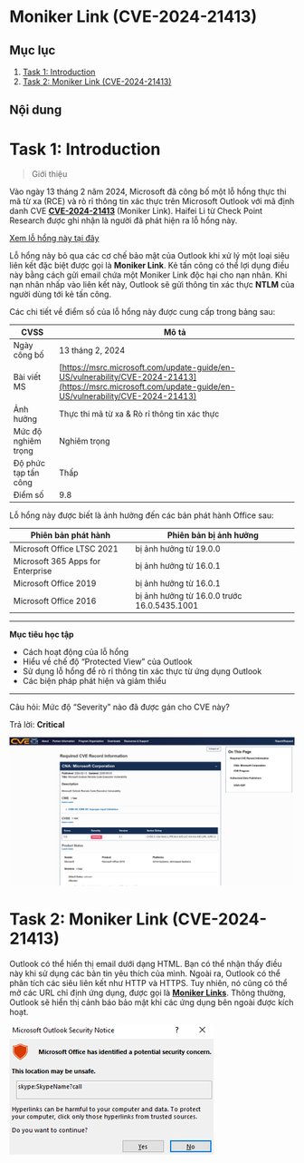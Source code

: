 # Moniker Link (CVE-2024-21413)

## Mục lục

1. [Task 1: Introduction](#task-1-introduction)
2. [Task 2: Moniker Link (CVE-2024-21413)](#task-2-moniker-link-cve-2024-21413)

## Nội dung

# Task 1: Introduction
>Giới thiệu

Vào ngày 13 tháng 2 năm 2024, Microsoft đã công bố một lỗ hổng thực thi mã từ xa (RCE) và rò rỉ thông tin xác thực trên Microsoft Outlook với mã định danh CVE [**CVE-2024-21413**](https://www.cve.org/CVERecord?id=CVE-2024-21413) (Moniker Link). Haifei Li từ Check Point Research được ghi nhận là người đã phát hiện ra lỗ hổng này.

[Xem lỗ hổng này tại đây](https://research.checkpoint.com/2024/the-risks-of-the-monikerlink-bug-in-microsoft-outlook-and-the-big-picture/)

Lỗ hổng này bỏ qua các cơ chế bảo mật của Outlook khi xử lý một loại siêu liên kết đặc biệt được gọi là **Moniker Link**. Kẻ tấn công có thể lợi dụng điều này bằng cách gửi email chứa một Moniker Link độc hại cho nạn nhân. Khi nạn nhân nhấp vào liên kết này, Outlook sẽ gửi thông tin xác thực **NTLM** của người dùng tới kẻ tấn công.

Các chi tiết về điểm số của lỗ hổng này được cung cấp trong bảng sau:

| CVSS                 | Mô tả                                                                                                                                                    |
| -------------------- | -------------------------------------------------------------------------------------------------------------------------------------------------------- |
| Ngày công bố         | 13 tháng 2, 2024                                                                                                                                         |
| Bài viết MS          | [https://msrc.microsoft.com/update-guide/en-US/vulnerability/CVE-2024-21413](https://msrc.microsoft.com/update-guide/en-US/vulnerability/CVE-2024-21413) |
| Ảnh hưởng            | Thực thi mã từ xa & Rò rỉ thông tin xác thực                                                                                                             |
| Mức độ nghiêm trọng  | Nghiêm trọng                                                                                                                                             |
| Độ phức tạp tấn công | Thấp                                                                                                                                                     |
| Điểm số              | 9.8                                                                                                                                                      |

Lỗ hổng này được biết là ảnh hưởng đến các bản phát hành Office sau:

| Phiên bản phát hành               | Phiên bản bị ảnh hưởng                      |
| --------------------------------- | ------------------------------------------- |
| Microsoft Office LTSC 2021        | bị ảnh hưởng từ 19.0.0                      |
| Microsoft 365 Apps for Enterprise | bị ảnh hưởng từ 16.0.1                      |
| Microsoft Office 2019             | bị ảnh hưởng từ 16.0.1                      |
| Microsoft Office 2016             | bị ảnh hưởng từ 16.0.0 trước 16.0.5435.1001 |

---

**Mục tiêu học tập**

* Cách hoạt động của lỗ hổng
* Hiểu về chế độ “Protected View” của Outlook
* Sử dụng lỗ hổng để rò rỉ thông tin xác thực từ ứng dụng Outlook
* Các biện pháp phát hiện và giảm thiểu

---

Câu hỏi: Mức độ “Severity” nào đã được gán cho CVE này?

Trả lời: **Critical**

![](./img/1_Moniker_Link/1.1.png)

# Task 2: Moniker Link (CVE-2024-21413)

Outlook có thể hiển thị email dưới dạng HTML. Bạn có thể nhận thấy điều này khi sử dụng các bản tin yêu thích của mình. Ngoài ra, Outlook có thể phân tích các siêu liên kết như HTTP và HTTPS. Tuy nhiên, nó cũng có thể mở các URL chỉ định ứng dụng, được gọi là [**Moniker Links**](https://learn.microsoft.com/en-us/windows/win32/com/url-monikers). Thông thường, Outlook sẽ hiển thị cảnh báo bảo mật khi các ứng dụng bên ngoài được kích hoạt.

![](./img/1_Moniker_Link/2.1.webp)


